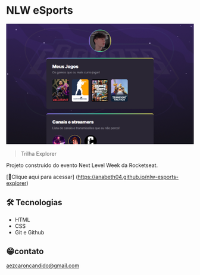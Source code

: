 # NLW eSports 

![preview](./.github/preview.png)

>Trilha Explorer

Projeto construído do evento Next Level Week da Rocketseat.

[🔗Clique aqui para acessar] (https://anabeth04.github.io/nlw-esports-explorer)


## 🛠️ Tecnologias

- HTML
- CSS
- Git e Github

## 😁contato

aezcaroncandido@gmail.com